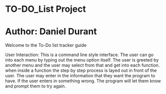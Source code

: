 # TO-DO_List Project


# Author: Daniel Durant



Welcome to the To-Do list tracker guide

User Interaction:
This is a command line style interface. The user can go into each menu by typing out the menu option itself.
The user is greeted by another menu and the user may select from that and get into each function.
when inside a function the step by step process is layed out in front of the user. The user may enter in 
the information that they want the program to have. If the user enters in something wrong. The program will 
let them know and prompt them to try again.
